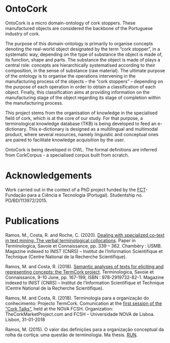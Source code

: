 # OntoCork
OntoCork is a micro domain-ontology of cork stoppers. These manufactured objects are considered the backbone of the Portuguese industry of cork.

The purpose of this domain-ontology is primarily to organise concepts denoting the real-world object designated by the term “cork stopper”, in a systematic way, depending on the type of substance the object is made of, its function, shape and parts. The substance the object is made of plays a central role: concepts are hierarchically systematised according to their composition, in the sense of substance (raw material). The ultimate purpose of the ontology is to organise the operations intervening in the manufacturing process of the objects – the “cork stoppers” – depending on the purpose of each operation in order to obtain a classification of each object. Finally, this classification aims at providing information on the manufacturing stage of the object regarding its stage of completion within the manufacturing process. 

This project stems from the organisation of knowledge in the specialised field of cork, which is at the core of our study. For that purpose, a terminological knowledge database (TKB) is being developed to feed an e-dictionary. This e-dictionary is designed as a multilingual and multimodal product, where several resources, namely linguistic and conceptual ones are paired to facilitate knowledge acquisition by the user.

OntoCork is being developed in OWL. The formal definitions are inferred from CorkCorpus - a specialised corpus built from scratch.

# Acknowledgements
Work carried out in the context of a PhD project funded by the [FCT](https://www.fct.pt/)- Fundação para a Ciência e Tecnologia (Portugal). Studentship no. PD/BD/113972/2015.

# Publications
Ramos. M., Costa, R. and Roche, C. (2020). [Dealing with specialized co-text in text mining: The verbal terminological collocations](https://hal.archives-ouvertes.fr/hal-02140064). Paper in Terminologica, Savoie et Connaissance, pp. 339 – 362. Chambéry : USMB. Magazine indexed to INIST (CNRS) – Institut de l’Information Scientifique et Technique (Centre National de la Recherche Scientifique).

Ramos, M. and Costa, R. (2018). [Semantic analyses of texts for eliciting and representing concepts: the TermCork project](https://hal.archives-ouvertes.fr/hal-02140061). Terminologica, Savoie et Connaissance, 9-10 June, pp. 167-199, ISBN : 978-2919732-82-1. Magazine indexed to INIST (CNRS) – Institut de l’Information Scientifique et Technique (Centre National de la Recherche Scientifique).

Ramos, M. and Costa, R. (2018). Terminologia para a organização do conhecimento: Projecto TermCork. Comunication at the [first session of the “Cork Talks”](https://www.evensi.pt/cork-talks-fcsh-universidade-nova-lisboa/243574245), held at the NOVA FCSH. Organization:  TheCorkMarketProject.com and FCSH – Universidade NOVA de Lisboa.
Lisbon, 31-01-2018

Ramos, M. (2015). O valor das definições para a organização conceptual da rolha da cortiça: uma questão de terminologia. Ma thesis. [RUN](https://run.unl.pt/handle/10362/19582).
